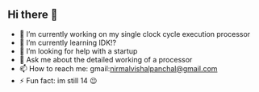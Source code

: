 ## Hi there 👋


- 🔭 I’m currently working on my single clock cycle execution processor
- 🌱 I’m currently learning IDK!?
- 🤔 I’m looking for help with a startup
- 💬 Ask me about the detailed working of a processor
- 📫 How to reach me: gmail:nirmalvishalpanchal@gmail.com
- ⚡ Fun fact: im still 14 😉
